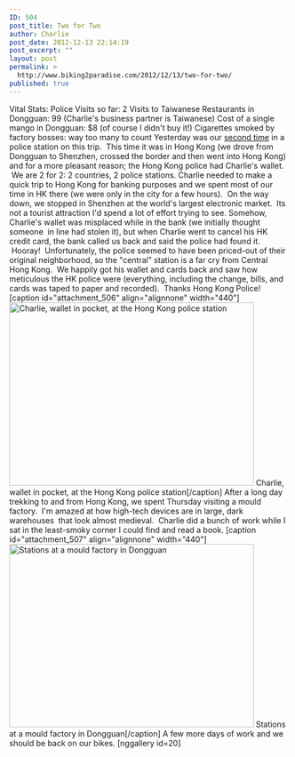 ```yaml
---
ID: 504
post_title: Two for Two
author: Charlie
post_date: 2012-12-13 22:14:19
post_excerpt: ""
layout: post
permalink: >
  http://www.biking2paradise.com/2012/12/13/two-for-two/
published: true
---
```

Vital Stats: Police Visits so far: 2 Visits to Taiwanese Restaurants in Dongguan: 99 (Charlie's business partner is Taiwanese) Cost of a single mango in Dongguan: $8 (of course I didn't buy it!) Cigarettes smoked by factory bosses: way too many to count Yesterday was our <a title="Police Roadblock for Foreign Bikers" href="http://localhost/biking2paradise.com/2012/11/30/police-roadblock-for-foreign-bikers/" target="_blank">second time</a> in a police station on this trip.  This time it was in Hong Kong (we drove from Dongguan to Shenzhen, crossed the border and then went into Hong Kong) and for a more pleasant reason; the Hong Kong police had Charlie's wallet.  We are 2 for 2: 2 countries, 2 police stations. Charlie needed to make a quick trip to Hong Kong for banking purposes and we spent most of our time in HK there (we were only in the city for a few hours).  On the way down, we stopped in Shenzhen at the world's largest electronic market.  Its not a tourist attraction I'd spend a lot of effort trying to see. Somehow, Charlie's wallet was misplaced while in the bank (we initially thought someone  in line had stolen it), but when Charlie went to cancel his HK credit card, the bank called us back and said the police had found it.  Hooray!  Unfortunately, the police seemed to have been priced-out of their original neighborhood, so the "central" station is a far cry from Central Hong Kong.  We happily got his wallet and cards back and saw how meticulous the HK police were (everything, including the change, bills, and cards was taped to paper and recorded).  Thanks Hong Kong Police! [caption id="attachment_506" align="alignnone" width="440"]<a href="http://localhost/biking2paradise.com/2012/12/13/two-for-two/img_2590/" rel="attachment wp-att-506"><img class="size-large wp-image-506" title="Charlie, wallet in pocket, at the Hong Kong police station" src="http://localhost/biking2paradise.com/wp-content/uploads/2012/12/IMG_2590-1024x768.jpg" alt="Charlie, wallet in pocket, at the Hong Kong police station" width="440" height="330" /></a> Charlie, wallet in pocket, at the Hong Kong police station[/caption] After a long day trekking to and from Hong Kong, we spent Thursday visiting a mould factory.  I'm amazed at how high-tech devices are in large, dark warehouses  that look almost medieval.  Charlie did a bunch of work while I sat in the least-smoky corner I could find and read a book. [caption id="attachment_507" align="alignnone" width="440"]<a href="http://localhost/biking2paradise.com/2012/12/13/two-for-two/img_2598/" rel="attachment wp-att-507"><img class="size-large wp-image-507" title="Stations at a mould factory in Dongguan" src="http://localhost/biking2paradise.com/wp-content/uploads/2012/12/IMG_2598-1024x768.jpg" alt="Stations at a mould factory in Dongguan" width="440" height="330" /></a> Stations at a mould factory in Dongguan[/caption] A few more days of work and we should be back on our bikes. [nggallery id=20]  